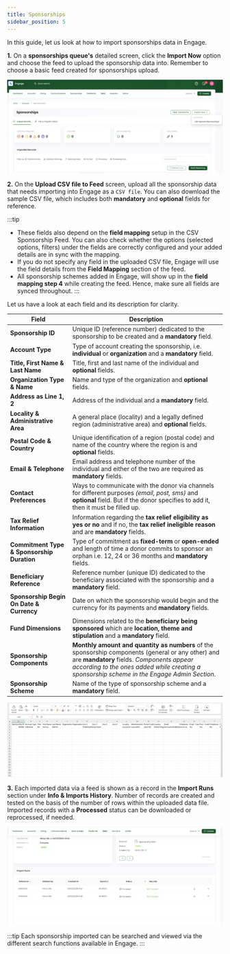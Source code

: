 ```yaml
---
title: Sponsorships
sidebar_position: 5
---
```


In this guide, let us look at how to import sponsorships data in Engage.

**1.** On a **sponsorships queue's** detailed screen, click the **Import Now** option and choose the feed to upload the sponsorship data into. Remember to choose a basic feed created for sponsorships upload. 

![click import now button](./click-import-now-button.png)

**2.** On the **Upload CSV file to Feed** screen, upload all the sponsorship data that needs importing into Engage as a `CSV file`. You can also download the sample CSV file, which includes both **mandatory** and **optional** fields for reference. 

:::tip
- These fields also depend on the **field mapping** setup in the CSV Sponsorship Feed. You can also check whether the options (selected options, filters) under the fields are correctly configured and your added details are in sync with the mapping.
- If you do not specify any field in the uploaded CSV file, Engage will use the field details from the **Field Mapping** section of the feed.
- All sponsorship schemes added in Engage, will show up in the **field mapping step 4** while creating the feed. Hence, make sure all fields are synced throughout.
:::

Let us have a look at each field and its description for clarity.

| Field | Description |
| ----- | ----------- |
| **Sponsorship ID** | Unique ID (reference number) dedicated to the sponsorship to be created and a **mandatory** field. |
| **Account Type** | Type of account creating the sponsorship, i.e. **individual** or **organization** and a **mandatory** field. |
| **Title, First Name & Last Name** | Title, first and last name of the individual and **optional** fields. |
| **Organization Type & Name** | Name and type of the organization and **optional** fields. |
| **Address as Line 1, 2**  | Address of the individual and a **mandatory** field. |
| **Locality & Administrative Area**  | A general place (locality) and a legally defined region (administrative area) and **optional** fields. |
| **Postal Code & Country**  | Unique identification of a region (postal code) and name of the country where the region is and **optional** fields.  |
| **Email & Telephone**  | Email address and telephone number of the individual and either of the two are required as **mandatory** fields. |
| **Contact Preferences**  | Ways to communicate with the donor via channels for different purposes *(email, post, sms)* and **optional** field. But if the donor specifies to add it, then it must be filled up. |
| **Tax Relief Information**  | Information regarding the **tax relief eligibility as yes or no** and if no, the **tax relief ineligible reason** and are **mandatory** fields. |
| **Commitment Type & Sponsorship Duration** | Type of commitment as **fixed-term** or **open-ended** and length of time a donor commits to sponsor an orphan i.e. 12, 24 or 36 months and **mandatory** fields. |
| **Beneficiary Reference** | Reference number (unique ID) dedicated to the beneficiary associated with the sponsorship and a **mandatory** field. |
| **Sponsorship Begin On Date & Currency** | Date on which the sponsorship would begin and the currency for its payments and **mandatory** fields. |
| **Fund Dimensions** | Dimensions related to the **beneficiary being sponsored** which are **location, theme and stipulation** and a **mandatory** field. |
| **Sponsorship Components** | **Monthly amount and quantity as numbers** of the sponsorship components (general or any other) and are **mandatory** fields. *Components appear according to the ones added while creating a sponsorship scheme in the Engage Admin Section*. |
| **Sponsorship Scheme** | Name of the type of sponsorship scheme and a **mandatory** field. |

![show sponsorships file](./show-sponsorships-file.png)

**3.** Each imported data via a feed is shown as a record in the **Import Runs** section under **Info & Imports History**. Number of records are created and tested on the basis of the number of rows within the uploaded data file. Imported records with a **Processed** status can be downloaded or reprocessed, if needed.

![imported data runs section](./imported-data-runs-section.png)

:::tip
Each sponsorship imported can be searched and viewed via the different search functions available in Engage.
:::